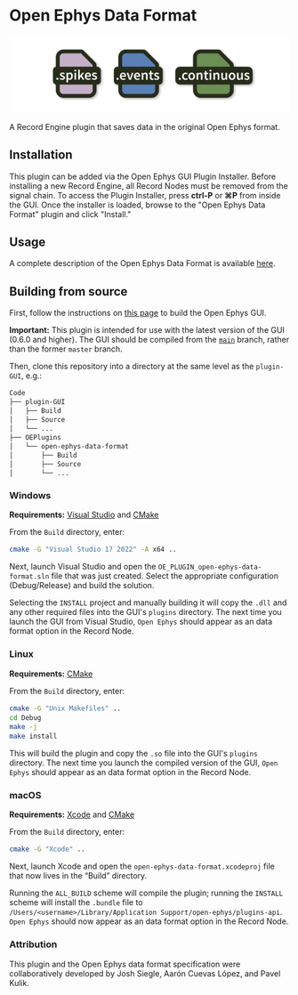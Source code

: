 # Open Ephys Data Format

![header-image](Resources/header-image.png)

A Record Engine plugin that saves data in the original Open Ephys format.

## Installation

This plugin can be added via the Open Ephys GUI Plugin Installer. Before installing a new Record Engine, all Record Nodes must be removed from the signal chain. To access the Plugin Installer, press **ctrl-P** or **⌘P** from inside the GUI. Once the installer is loaded, browse to the "Open Ephys Data Format" plugin and click "Install."

## Usage

A complete description of the Open Ephys Data Format is available [here](https://open-ephys.github.io/gui-docs/User-Manual/Recording-data/Open-Ephys-format.html).

## Building from source

First, follow the instructions on [this page](https://open-ephys.github.io/gui-docs/Developer-Guide/Compiling-the-GUI.html) to build the Open Ephys GUI.

**Important:** This plugin is intended for use with the latest version of the GUI (0.6.0 and higher). The GUI should be compiled from the [`main`](https://github.com/open-ephys/plugin-gui/tree/main) branch, rather than the former `master` branch.

Then, clone this repository into a directory at the same level as the `plugin-GUI`, e.g.:
 
```
Code
├── plugin-GUI
│   ├── Build
│   ├── Source
│   └── ...
├── OEPlugins
│   └── open-ephys-data-format
│       ├── Build
│       ├── Source
│       └── ...
```

### Windows

**Requirements:** [Visual Studio](https://visualstudio.microsoft.com/) and [CMake](https://cmake.org/install/)

From the `Build` directory, enter:

```bash
cmake -G "Visual Studio 17 2022" -A x64 ..
```

Next, launch Visual Studio and open the `OE_PLUGIN_open-ephys-data-format.sln` file that was just created. Select the appropriate configuration (Debug/Release) and build the solution.

Selecting the `INSTALL` project and manually building it will copy the `.dll` and any other required files into the GUI's `plugins` directory. The next time you launch the GUI from Visual Studio, `Open Ephys` should appear as an data format option in the Record Node.


### Linux

**Requirements:** [CMake](https://cmake.org/install/)

From the `Build` directory, enter:

```bash
cmake -G "Unix Makefiles" ..
cd Debug
make -j
make install
```

This will build the plugin and copy the `.so` file into the GUI's `plugins` directory. The next time you launch the compiled version of the GUI, `Open Ephys` should appear as an data format option in the Record Node.


### macOS

**Requirements:** [Xcode](https://developer.apple.com/xcode/) and [CMake](https://cmake.org/install/)

From the `Build` directory, enter:

```bash
cmake -G "Xcode" ..
```

Next, launch Xcode and open the `open-ephys-data-format.xcodeproj` file that now lives in the “Build” directory.

Running the `ALL_BUILD` scheme will compile the plugin; running the `INSTALL` scheme will install the `.bundle` file to `/Users/<username>/Library/Application Support/open-ephys/plugins-api`. `Open Ephys` should now appear as an data format option in the Record Node.


### Attribution

This plugin and the Open Ephys data format specification were collaboratively developed by Josh Siegle, Aarón Cuevas López, and Pavel Kulik.
 
